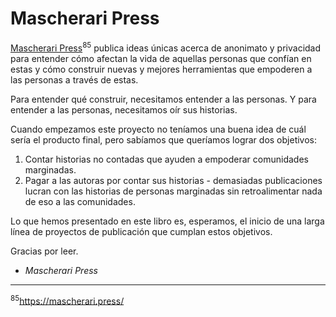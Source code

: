 # Mascherari Press

[Mascherari Press](https://mascherari.press/)<sup>85</sup> publica ideas
únicas acerca de anonimato y privacidad para entender cómo afectan la vida de
aquellas personas que confían en estas y cómo construir nuevas y mejores
herramientas que empoderen a las personas a través de estas.

Para entender qué construir, necesitamos entender a las personas. Y para
entender a las personas, necesitamos oír sus historias.

Cuando empezamos este proyecto no teníamos una buena idea de cuál sería el
producto final, pero sabíamos que queríamos lograr dos objetivos:

1. Contar historias no contadas que ayuden a empoderar comunidades marginadas.
2. Pagar a las autoras por contar sus historias - demasiadas publicaciones
   lucran con las historias de personas marginadas sin retroalimentar nada de
   eso a las comunidades.

Lo que hemos presentado en este libro es, esperamos, el inicio de una larga
línea de proyectos de publicación que cumplan estos objetivos.

Gracias por leer.

- *Mascherari Press*

***

<sup>85</sup>https://mascherari.press/